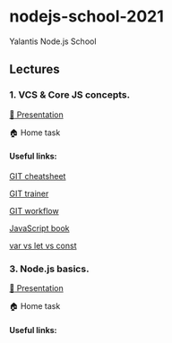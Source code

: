 # nodejs-school-2021
Yalantis Node.js School

## Lectures
### 1. VCS & Core JS concepts.
[:green_book: Presentation](https://docs.google.com/presentation/d/1w18oAi4gWvwXAoC2g9I1hB-Rwz0l13TBycZPTw4SzJ4)

:house: Home task

#### Useful links:
[GIT cheatsheet](https://education.github.com/git-cheat-sheet-education.pdf)

[GIT trainer](https://learngitbranching.js.org/)

[GIT workflow](https://www.atlassian.com/ru/git/tutorials/comparing-workflows/gitflow-workflow)

[JavaScript book](https://learn.javascript.ru/)

[var vs let vs const](https://www.valentinog.com/blog/var/)

### 3. Node.js basics.
[:green_book: Presentation](https://docs.google.com/presentation/d/1J3_kbBULUE9K7JshwLpJQgfm9wjNyTR8IeIisgC68Pk)

:house: Home task

#### Useful links:

